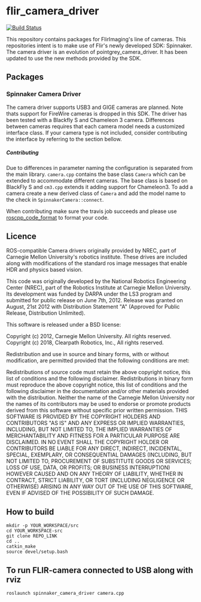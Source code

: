 # flir_camera_driver

[![Build Status](https://travis-ci.org/ros-drivers/flir_camera_driver.png?branch=kinetic-devel)](https://travis-ci.org/ros-drivers/flir_camera_driver)

This repository contains packages for FlirImaging's line of cameras. This repositories intent is to make use of Flir's newly developed SDK: Spinnaker. The camera driver is an evolution of pointgrey_camera_driver. It has been updated to use the new methods provided by the SDK.

## Packages

### Spinnaker Camera Driver
The camera driver supports USB3 and GIGE cameras are planned. Note thats support for FireWire cameras is dropped in this SDK. The driver has been tested with a Blackfly S and Chameleon 3 camera. Differences between cameras requires that each camera model needs a customized interface class.  If your camera type is not included, consider contributing the interface by referring to the section bellow.

##### Contributing
Due to differences in parameter naming the configuration is separated from the main library. `camera.cpp` contains the base class `Camera` which can be extended to accommodate different cameras. The base class is based on BlackFly S and `cm3.cpp` extends it adding support for Chameleon3. To add a camera create a new derived class of `Camera` and add the model name to the check in `SpinnakerCamera::connect`.

When contributing make sure the travis job succeeds and please use [roscpp_code_format](https://github.com/davetcoleman/roscpp_code_format) to format your code.

## Licence
ROS-compatible Camera drivers originally provided by NREC, part of Carnegie Mellon University's robotics institute.
These drives are included along with modifications of the standard ros image messages that enable HDR and physics based vision.

This code was originally developed by the National Robotics Engineering Center (NREC), part of the Robotics Institute at Carnegie Mellon University. Its development was funded by DARPA under the LS3 program and submitted for public release on June 7th, 2012. Release was granted on August, 21st 2012 with Distribution Statement "A" (Approved for Public Release, Distribution Unlimited).

This software is released under a BSD license:

Copyright (c) 2012, Carnegie Mellon University. All rights reserved.  
Copyright (c) 2018, Clearpath Robotics, Inc., All rights reserved.

Redistribution and use in source and binary forms, with or without modification, are permitted provided that the following conditions are met:

Redistributions of source code must retain the above copyright notice, this list of conditions and the following disclaimer.
Redistributions in binary form must reproduce the above copyright notice, this list of conditions and the following disclaimer in the documentation and/or other materials provided with the distribution.
Neither the name of the Carnegie Mellon University nor the names of its contributors may be used to endorse or promote products derived from this software without specific prior written permission.
THIS SOFTWARE IS PROVIDED BY THE COPYRIGHT HOLDERS AND CONTRIBUTORS "AS IS" AND ANY EXPRESS OR IMPLIED WARRANTIES, INCLUDING, BUT NOT LIMITED TO, THE IMPLIED WARRANTIES OF MERCHANTABILITY AND FITNESS FOR A PARTICULAR PURPOSE ARE DISCLAIMED. IN NO EVENT SHALL THE COPYRIGHT HOLDER OR CONTRIBUTORS BE LIABLE FOR ANY DIRECT, INDIRECT, INCIDENTAL, SPECIAL, EXEMPLARY, OR CONSEQUENTIAL DAMAGES (INCLUDING, BUT NOT LIMITED TO, PROCUREMENT OF SUBSTITUTE GOODS OR SERVICES; LOSS OF USE, DATA, OR PROFITS; OR BUSINESS INTERRUPTION) HOWEVER CAUSED AND ON ANY THEORY OF LIABILITY, WHETHER IN CONTRACT, STRICT LIABILITY, OR TORT (INCLUDING NEGLIGENCE OR OTHERWISE) ARISING IN ANY WAY OUT OF THE USE OF THIS SOFTWARE, EVEN IF ADVISED OF THE POSSIBILITY OF SUCH DAMAGE.


## How to build

```
mkdir -p YOUR_WORKSPACE/src
cd YOUR_WORKSPACE-src
git clone REPO_LINK
cd ..
catkin_make
source devel/setup.bash
```

## To run FLIR-camera connected to USB along with rviz

```
roslaunch spinnaker_camera_driver camera.cpp
```